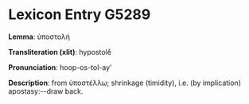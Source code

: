 # Lexicon Entry G5289

**Lemma**: ὑποστολή

**Transliteration (xlit)**: hypostolḗ

**Pronunciation**: hoop-os-tol-ay'

**Description**:
from ὑποστέλλω; shrinkage (timidity), i.e. (by implication) apostasy:--draw back.
